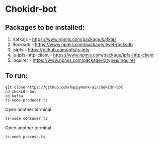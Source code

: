 # Chokidr-bot

## Packages to be installed: <br />
1. Kafkajs - https://www.npmjs.com/package/kafkajs<br />
2. Rocksdb - https://www.npmjs.com/package/level-rocksdb<br />
3. jsipfs - https://github.com/ipfs/js-ipfs<br />
4. js-ipfs-http-client - https://www.npmjs.com/package/ipfs-http-client<br />
5. inquirer - https://www.npmjs.com/package/@types/inquirer

## To run:<br />
```
git clone https://github.com/happymonk-ai/chokidr-bot
cd chokidr-bot
cd kafka
ts-node producer.ts
```
Open another terminal
```
ts-node consumer.ts
```
Open another terminal
```
ts-node process.ts
```
